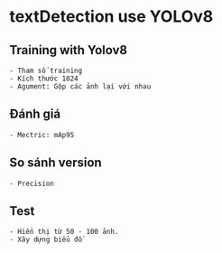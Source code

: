 # textDetection use YOLOv8
## Training with Yolov8
    - Tham số training
    - Kích thước 1024
    - Agument: Gộp các ảnh lại với nhau

## Đánh giá
    - Mectric: mAp95

## So sánh version
    - Precision

## Test
    - Hiển thị từ 50 - 100 ảnh.
    - Xây dựng biểu đồ

